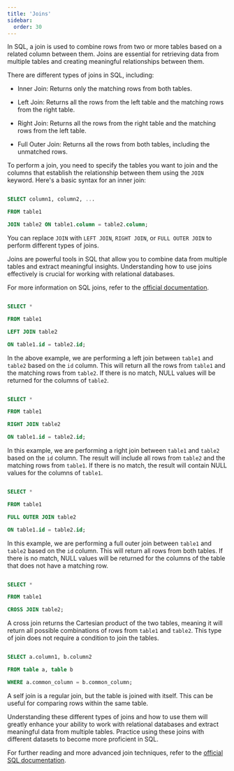 ```yaml
---
title: 'Joins'
sidebar:
  order: 30
---
```


 

In SQL, a join is used to combine rows from two or more tables based on a related column between them. Joins are essential for retrieving data from multiple tables and creating meaningful relationships between them.



There are different types of joins in SQL, including:



- Inner Join: Returns only the matching rows from both tables.

- Left Join: Returns all the rows from the left table and the matching rows from the right table.

- Right Join: Returns all the rows from the right table and the matching rows from the left table.

- Full Outer Join: Returns all the rows from both tables, including the unmatched rows.



To perform a join, you need to specify the tables you want to join and the columns that establish the relationship between them using the `JOIN` keyword. Here's a basic syntax for an inner join:



```sql

SELECT column1, column2, ...

FROM table1

JOIN table2 ON table1.column = table2.column;

```



You can replace `JOIN` with `LEFT JOIN`, `RIGHT JOIN`, or `FULL OUTER JOIN` to perform different types of joins.



Joins are powerful tools in SQL that allow you to combine data from multiple tables and extract meaningful insights. Understanding how to use joins effectively is crucial for working with relational databases.



For more information on SQL joins, refer to the [official documentation](https://docs.microsoft.com/en-us/sql/relational-databases/performance/joins?view=sql-server-ver15).



```sql

SELECT *

FROM table1

LEFT JOIN table2

ON table1.id = table2.id;

```

In the above example, we are performing a left join between `table1` and `table2` based on the `id` column. This will return all the rows from `table1` and the matching rows from `table2`. If there is no match, NULL values will be returned for the columns of `table2`.



```sql

SELECT *

FROM table1

RIGHT JOIN table2

ON table1.id = table2.id;

```

In this example, we are performing a right join between `table1` and `table2` based on the `id` column. The result will include all rows from `table2` and the matching rows from `table1`. If there is no match, the result will contain NULL values for the columns of `table1`.



```sql

SELECT *

FROM table1

FULL OUTER JOIN table2

ON table1.id = table2.id;

```

In this example, we are performing a full outer join between `table1` and `table2` based on the `id` column. This will return all rows from both tables. If there is no match, NULL values will be returned for the columns of the table that does not have a matching row.



```sql

SELECT *

FROM table1

CROSS JOIN table2;

```

A cross join returns the Cartesian product of the two tables, meaning it will return all possible combinations of rows from `table1` and `table2`. This type of join does not require a condition to join the tables.



```sql

SELECT a.column1, b.column2

FROM table a, table b

WHERE a.common_column = b.common_column;

```

A self join is a regular join, but the table is joined with itself. This can be useful for comparing rows within the same table.



Understanding these different types of joins and how to use them will greatly enhance your ability to work with relational databases and extract meaningful data from multiple tables. Practice using these joins with different datasets to become more proficient in SQL.



For further reading and more advanced join techniques, refer to the [official SQL documentation](https://docs.microsoft.com/en-us/sql/relational-databases/performance/joins?view=sql-server-ver15).
